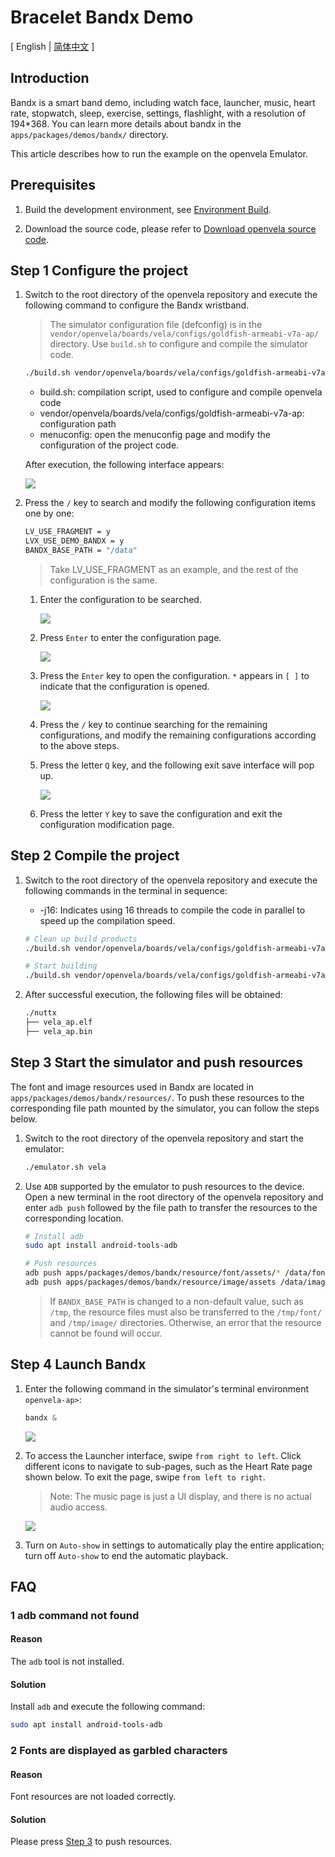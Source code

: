 # Bracelet Bandx Demo

\[ English | [简体中文](Smart_Band_Example_zh-cn.md) \]

## Introduction
Bandx is a smart band demo, including watch face, launcher, music, heart rate, stopwatch, sleep, exercise, settings, flashlight, with a resolution of 194*368. You can learn more details about bandx in the `apps/packages/demos/bandx/` directory.

This article describes how to run the example on the openvela Emulator.

## Prerequisites

1. Build the development environment, see [Environment Build](../Getting_Started/Set_up_the_development_environment_zh-cn.md).

2. Download the source code, please refer to [Download openvela source code](../Getting_Started/Download_Vela_sources_zh-cn.md).

## Step 1 Configure the project

1. Switch to the root directory of the openvela repository and execute the following command to configure the Bandx wristband.
    > The simulator configuration file (defconfig) is in the `vendor/openvela/boards/vela/configs/goldfish-armeabi-v7a-ap/` directory. Use `build.sh` to configure and compile the simulator code.

    ```Bash
    ./build.sh vendor/openvela/boards/vela/configs/goldfish-armeabi-v7a-ap menuconfig
    ```

    - build.sh: compilation script, used to configure and compile openvela code
    - vendor/openvela/boards/vela/configs/goldfish-armeabi-v7a-ap: configuration path
    - menuconfig: open the menuconfig page and modify the configuration of the project code.

    After execution, the following interface appears:

    ![](images/001.png)

2. Press the `/` key to search and modify the following configuration items one by one:

    ```Bash
    LV_USE_FRAGMENT = y
    LVX_USE_DEMO_BANDX = y
    BANDX_BASE_PATH = "/data"
    ```
    > Take LV_USE_FRAGMENT as an example, and the rest of the configuration is the same.

    1. Enter the configuration to be searched.

        ![](images/002.png)

    2. Press `Enter` to enter the configuration page.

        ![](images/003.png)

    3. Press the `Enter` key to open the configuration. `*` appears in `[ ]` to indicate that the configuration is opened.

        ![](images/004.png)

    4. Press the `/` key to continue searching for the remaining configurations, and modify the remaining configurations according to the above steps.

    5. Press the letter `Q` key, and the following exit save interface will pop up.

        ![](images/005.png)

    6. Press the letter `Y` key to save the configuration and exit the configuration modification page.

## Step 2 Compile the project

1. Switch to the root directory of the openvela repository and execute the following commands in the terminal in sequence:

    - -j16: Indicates using 16 threads to compile the code in parallel to speed up the compilation speed.

    ```Bash
    # Clean up build products
    ./build.sh vendor/openvela/boards/vela/configs/goldfish-armeabi-v7a-ap distclean -j16

    # Start building
    ./build.sh vendor/openvela/boards/vela/configs/goldfish-armeabi-v7a-ap -j16
    ```

2. After successful execution, the following files will be obtained:

    ```Bash
    ./nuttx
    ├── vela_ap.elf
    ├── vela_ap.bin
    ```

## Step 3 Start the simulator and push resources

The font and image resources used in Bandx are located in `apps/packages/demos/bandx/resources/`. To push these resources to the corresponding file path mounted by the simulator, you can follow the steps below.

1. Switch to the root directory of the openvela repository and start the emulator:

    ```bash
    ./emulator.sh vela
    ```

2. Use `ADB` supported by the emulator to push resources to the device. Open a new terminal in the root directory of the openvela repository and enter `adb push` followed by the file path to transfer the resources to the corresponding location.

    ```bash
    # Install adb
    sudo apt install android-tools-adb

    # Push resources
    adb push apps/packages/demos/bandx/resource/font/assets/* /data/font/
    adb push apps/packages/demos/bandx/resource/image/assets /data/image/
    ```

    > If `BANDX_BASE_PATH` is changed to a non-default value, such as `/tmp`, the resource files must also be transferred to the `/tmp/font/` and `/tmp/image/` directories. Otherwise, an error that the resource cannot be found will occur.

## Step 4 Launch Bandx

1. Enter the following command in the simulator's terminal environment `openvela-ap>`:

    ```powershell
    bandx &
    ```

    ![](images/006.png)

2. To access the Launcher interface, swipe `from right to left`. Click different icons to navigate to sub-pages, such as the Heart Rate page shown below. To exit the page, swipe `from left to right`.

    > Note: The music page is just a UI display, and there is no actual audio access.

    ![](images/007.png)

3. Turn on `Auto-show` in settings to automatically play the entire application; turn off `Auto-show` to end the automatic playback.

## FAQ
### 1 adb command not found

#### Reason
The `adb` tool is not installed.

#### Solution
Install `adb` and execute the following command:

``` Bash
sudo apt install android-tools-adb
```

### 2 Fonts are displayed as garbled characters

#### Reason
Font resources are not loaded correctly.

#### Solution
Please press [Step 3](#step-3-start-the-simulator-and-push-resources) to push resources.